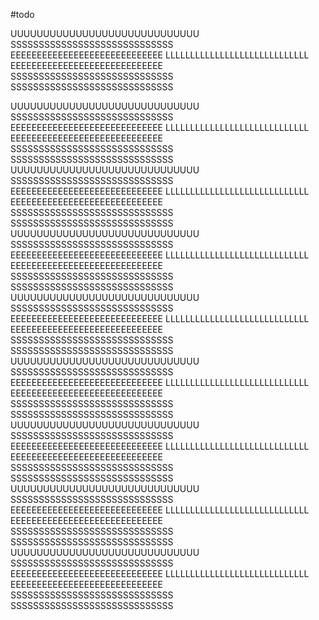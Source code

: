 #todo


UUUUUUUUUUUUUUUUUUUUUUUUUUUUU
SSSSSSSSSSSSSSSSSSSSSSSSSSSSS
EEEEEEEEEEEEEEEEEEEEEEEEEEEEE
LLLLLLLLLLLLLLLLLLLLLLLLLLLLL
EEEEEEEEEEEEEEEEEEEEEEEEEEEEE
SSSSSSSSSSSSSSSSSSSSSSSSSSSSS
SSSSSSSSSSSSSSSSSSSSSSSSSSSSS

UUUUUUUUUUUUUUUUUUUUUUUUUUUUU
SSSSSSSSSSSSSSSSSSSSSSSSSSSSS
EEEEEEEEEEEEEEEEEEEEEEEEEEEEE
LLLLLLLLLLLLLLLLLLLLLLLLLLLLL
EEEEEEEEEEEEEEEEEEEEEEEEEEEEE
SSSSSSSSSSSSSSSSSSSSSSSSSSSSS
SSSSSSSSSSSSSSSSSSSSSSSSSSSSS
UUUUUUUUUUUUUUUUUUUUUUUUUUUUU
SSSSSSSSSSSSSSSSSSSSSSSSSSSSS
EEEEEEEEEEEEEEEEEEEEEEEEEEEEE
LLLLLLLLLLLLLLLLLLLLLLLLLLLLL
EEEEEEEEEEEEEEEEEEEEEEEEEEEEE
SSSSSSSSSSSSSSSSSSSSSSSSSSSSS
SSSSSSSSSSSSSSSSSSSSSSSSSSSSS
UUUUUUUUUUUUUUUUUUUUUUUUUUUUU
SSSSSSSSSSSSSSSSSSSSSSSSSSSSS
EEEEEEEEEEEEEEEEEEEEEEEEEEEEE
LLLLLLLLLLLLLLLLLLLLLLLLLLLLL
EEEEEEEEEEEEEEEEEEEEEEEEEEEEE
SSSSSSSSSSSSSSSSSSSSSSSSSSSSS
SSSSSSSSSSSSSSSSSSSSSSSSSSSSS
UUUUUUUUUUUUUUUUUUUUUUUUUUUUU
SSSSSSSSSSSSSSSSSSSSSSSSSSSSS
EEEEEEEEEEEEEEEEEEEEEEEEEEEEE
LLLLLLLLLLLLLLLLLLLLLLLLLLLLL
EEEEEEEEEEEEEEEEEEEEEEEEEEEEE
SSSSSSSSSSSSSSSSSSSSSSSSSSSSS
SSSSSSSSSSSSSSSSSSSSSSSSSSSSS
UUUUUUUUUUUUUUUUUUUUUUUUUUUUU
SSSSSSSSSSSSSSSSSSSSSSSSSSSSS
EEEEEEEEEEEEEEEEEEEEEEEEEEEEE
LLLLLLLLLLLLLLLLLLLLLLLLLLLLL
EEEEEEEEEEEEEEEEEEEEEEEEEEEEE
SSSSSSSSSSSSSSSSSSSSSSSSSSSSS
SSSSSSSSSSSSSSSSSSSSSSSSSSSSS
UUUUUUUUUUUUUUUUUUUUUUUUUUUUU
SSSSSSSSSSSSSSSSSSSSSSSSSSSSS
EEEEEEEEEEEEEEEEEEEEEEEEEEEEE
LLLLLLLLLLLLLLLLLLLLLLLLLLLLL
EEEEEEEEEEEEEEEEEEEEEEEEEEEEE
SSSSSSSSSSSSSSSSSSSSSSSSSSSSS
SSSSSSSSSSSSSSSSSSSSSSSSSSSSS
UUUUUUUUUUUUUUUUUUUUUUUUUUUUU
SSSSSSSSSSSSSSSSSSSSSSSSSSSSS
EEEEEEEEEEEEEEEEEEEEEEEEEEEEE
LLLLLLLLLLLLLLLLLLLLLLLLLLLLL
EEEEEEEEEEEEEEEEEEEEEEEEEEEEE
SSSSSSSSSSSSSSSSSSSSSSSSSSSSS
SSSSSSSSSSSSSSSSSSSSSSSSSSSSS
UUUUUUUUUUUUUUUUUUUUUUUUUUUUU
SSSSSSSSSSSSSSSSSSSSSSSSSSSSS
EEEEEEEEEEEEEEEEEEEEEEEEEEEEE
LLLLLLLLLLLLLLLLLLLLLLLLLLLLL
EEEEEEEEEEEEEEEEEEEEEEEEEEEEE
SSSSSSSSSSSSSSSSSSSSSSSSSSSSS
SSSSSSSSSSSSSSSSSSSSSSSSSSSSS
